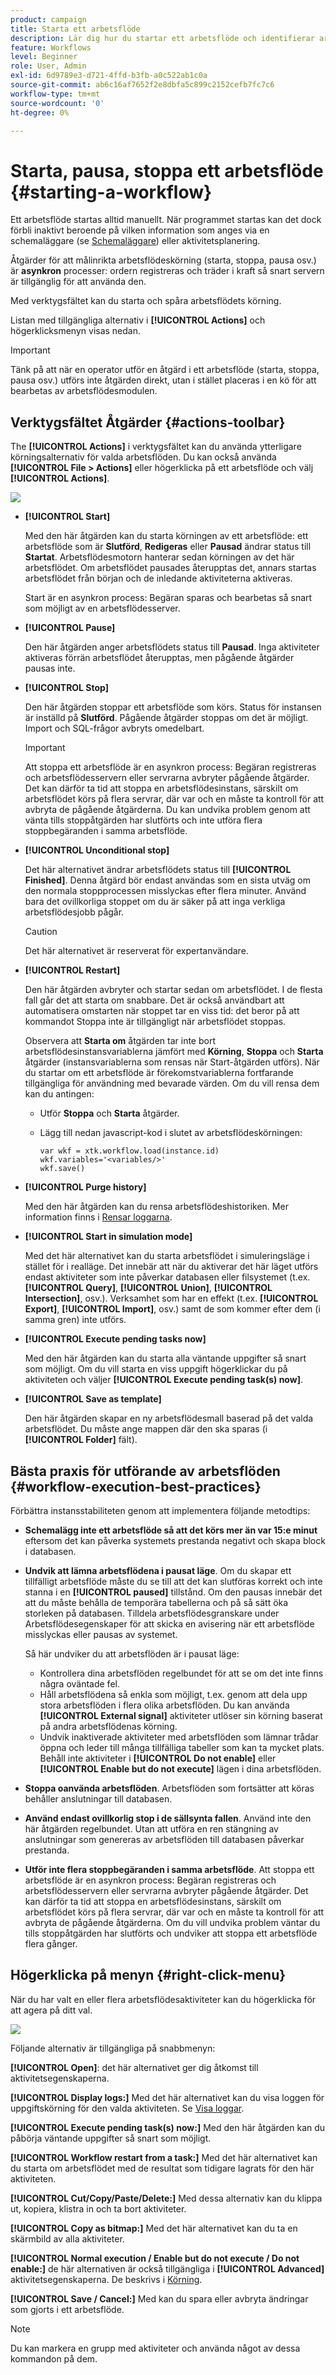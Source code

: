 ```yaml
---
product: campaign
title: Starta ett arbetsflöde
description: Lär dig hur du startar ett arbetsflöde och identifierar arbetsflöden, verktygsfältet och högerklicksmenyn
feature: Workflows
level: Beginner
role: User, Admin
exl-id: 6d9789e3-d721-4ffd-b3fb-a0c522ab1c0a
source-git-commit: ab6c16af7652f2e8dbfa5c899c2152cefb7fc7c6
workflow-type: tm+mt
source-wordcount: '0'
ht-degree: 0%

---
```


# Starta, pausa, stoppa ett arbetsflöde {#starting-a-workflow}

Ett arbetsflöde startas alltid manuellt. När programmet startas kan det dock förbli inaktivt beroende på vilken information som anges via en schemaläggare (se [Schemaläggare](scheduler.md)) eller aktivitetsplanering.

Åtgärder för att målinrikta arbetsflödeskörning (starta, stoppa, pausa osv.) är **asynkron** processer: ordern registreras och träder i kraft så snart servern är tillgänglig för att använda den.

Med verktygsfältet kan du starta och spåra arbetsflödets körning.

Listan med tillgängliga alternativ i **[!UICONTROL Actions]** och högerklicksmenyn visas nedan.

>[!IMPORTANT]
>
>Tänk på att när en operator utför en åtgärd i ett arbetsflöde (starta, stoppa, pausa osv.) utförs inte åtgärden direkt, utan i stället placeras i en kö för att bearbetas av arbetsflödesmodulen.

## Verktygsfältet Åtgärder {#actions-toolbar}

The **[!UICONTROL Actions]** i verktygsfältet kan du använda ytterligare körningsalternativ för valda arbetsflöden. Du kan också använda **[!UICONTROL File > Actions]** eller högerklicka på ett arbetsflöde och välj **[!UICONTROL Actions]**.

![](assets/purge_historique.png)

* **[!UICONTROL Start]**

  Med den här åtgärden kan du starta körningen av ett arbetsflöde: ett arbetsflöde som är **Slutförd**, **Redigeras** eller **Pausad** ändrar status till **Startat**. Arbetsflödesmotorn hanterar sedan körningen av det här arbetsflödet. Om arbetsflödet pausades återupptas det, annars startas arbetsflödet från början och de inledande aktiviteterna aktiveras.

  Start är en asynkron process: Begäran sparas och bearbetas så snart som möjligt av en arbetsflödesserver.

* **[!UICONTROL Pause]**

  Den här åtgärden anger arbetsflödets status till **Pausad**. Inga aktiviteter aktiveras förrän arbetsflödet återupptas, men pågående åtgärder pausas inte.

* **[!UICONTROL Stop]**

  Den här åtgärden stoppar ett arbetsflöde som körs. Status för instansen är inställd på **Slutförd**. Pågående åtgärder stoppas om det är möjligt. Import och SQL-frågor avbryts omedelbart.

  >[!IMPORTANT]
  >
  >Att stoppa ett arbetsflöde är en asynkron process: Begäran registreras och arbetsflödesservern eller servrarna avbryter pågående åtgärder. Det kan därför ta tid att stoppa en arbetsflödesinstans, särskilt om arbetsflödet körs på flera servrar, där var och en måste ta kontroll för att avbryta de pågående åtgärderna. Du kan undvika problem genom att vänta tills stoppåtgärden har slutförts och inte utföra flera stoppbegäranden i samma arbetsflöde.

* **[!UICONTROL Unconditional stop]**

  Det här alternativet ändrar arbetsflödets status till **[!UICONTROL Finished]**. Denna åtgärd bör endast användas som en sista utväg om den normala stoppprocessen misslyckas efter flera minuter. Använd bara det ovillkorliga stoppet om du är säker på att inga verkliga arbetsflödesjobb pågår.

  >[!CAUTION]
  >
  >Det här alternativet är reserverat för expertanvändare.

* **[!UICONTROL Restart]**

  Den här åtgärden avbryter och startar sedan om arbetsflödet. I de flesta fall går det att starta om snabbare. Det är också användbart att automatisera omstarten när stoppet tar en viss tid: det beror på att kommandot Stoppa inte är tillgängligt när arbetsflödet stoppas.

  Observera att **Starta om** åtgärden tar inte bort arbetsflödesinstansvariablerna jämfört med **Körning**, **Stoppa** och **Starta** åtgärder (instansvariablerna som rensas när Start-åtgärden utförs). När du startar om ett arbetsflöde är förekomstvariablerna fortfarande tillgängliga för användning med bevarade värden. Om du vill rensa dem kan du antingen:
   * Utför **Stoppa** och **Starta** åtgärder.
   * Lägg till nedan javascript-kod i slutet av arbetsflödeskörningen:

     ```
     var wkf = xtk.workflow.load(instance.id)
     wkf.variables='<variables/>'
     wkf.save()
     ```

* **[!UICONTROL Purge history]**

  Med den här åtgärden kan du rensa arbetsflödeshistoriken. Mer information finns i [Rensar loggarna](monitor-workflow-execution.md#purging-the-logs).

* **[!UICONTROL Start in simulation mode]**

  Med det här alternativet kan du starta arbetsflödet i simuleringsläge i stället för i realläge. Det innebär att när du aktiverar det här läget utförs endast aktiviteter som inte påverkar databasen eller filsystemet (t.ex. **[!UICONTROL Query]**, **[!UICONTROL Union]**, **[!UICONTROL Intersection]**, osv.). Verksamhet som har en effekt (t.ex. **[!UICONTROL Export]**, **[!UICONTROL Import]**, osv.) samt de som kommer efter dem (i samma gren) inte utförs.

* **[!UICONTROL Execute pending tasks now]**

  Med den här åtgärden kan du starta alla väntande uppgifter så snart som möjligt. Om du vill starta en viss uppgift högerklickar du på aktiviteten och väljer **[!UICONTROL Execute pending task(s) now]**.


* **[!UICONTROL Save as template]**

  Den här åtgärden skapar en ny arbetsflödesmall baserad på det valda arbetsflödet. Du måste ange mappen där den ska sparas (i **[!UICONTROL Folder]** fält).


## Bästa praxis för utförande av arbetsflöden {#workflow-execution-best-practices}

Förbättra instansstabiliteten genom att implementera följande metodtips:

* **Schemalägg inte ett arbetsflöde så att det körs mer än var 15:e minut** eftersom det kan påverka systemets prestanda negativt och skapa block i databasen.

* **Undvik att lämna arbetsflödena i pausat läge**. Om du skapar ett tillfälligt arbetsflöde måste du se till att det kan slutföras korrekt och inte stanna i en **[!UICONTROL paused]** tillstånd. Om den pausas innebär det att du måste behålla de temporära tabellerna och på så sätt öka storleken på databasen. Tilldela arbetsflödesgranskare under Arbetsflödesegenskaper för att skicka en avisering när ett arbetsflöde misslyckas eller pausas av systemet.

  Så här undviker du att arbetsflöden är i pausat läge:

   * Kontrollera dina arbetsflöden regelbundet för att se om det inte finns några oväntade fel.
   * Håll arbetsflödena så enkla som möjligt, t.ex. genom att dela upp stora arbetsflöden i flera olika arbetsflöden. Du kan använda **[!UICONTROL External signal]** aktiviteter utlöser sin körning baserat på andra arbetsflödenas körning.
   * Undvik inaktiverade aktiviteter med arbetsflöden som lämnar trådar öppna och leder till många tillfälliga tabeller som kan ta mycket plats. Behåll inte aktiviteter i **[!UICONTROL Do not enable]** eller **[!UICONTROL Enable but do not execute]** lägen i dina arbetsflöden.

* **Stoppa oanvända arbetsflöden**. Arbetsflöden som fortsätter att köras behåller anslutningar till databasen.

* **Använd endast ovillkorlig stop i de sällsynta fallen**. Använd inte den här åtgärden regelbundet. Utan att utföra en ren stängning av anslutningar som genereras av arbetsflöden till databasen påverkar prestanda.

* **Utför inte flera stoppbegäranden i samma arbetsflöde**. Att stoppa ett arbetsflöde är en asynkron process: Begäran registreras och arbetsflödesservern eller servrarna avbryter pågående åtgärder. Det kan därför ta tid att stoppa en arbetsflödesinstans, särskilt om arbetsflödet körs på flera servrar, där var och en måste ta kontroll för att avbryta de pågående åtgärderna. Om du vill undvika problem väntar du tills stoppåtgärden har slutförts och undviker att stoppa ett arbetsflöde flera gånger.

## Högerklicka på menyn {#right-click-menu}

När du har valt en eller flera arbetsflödesaktiviteter kan du högerklicka för att agera på ditt val.

![](assets/contextual_menu.png)

Följande alternativ är tillgängliga på snabbmenyn:

**[!UICONTROL Open]**: det här alternativet ger dig åtkomst till aktivitetsegenskaperna.

**[!UICONTROL Display logs:]** Med det här alternativet kan du visa loggen för uppgiftskörning för den valda aktiviteten. Se [Visa loggar](monitor-workflow-execution.md#displaying-logs).

**[!UICONTROL Execute pending task(s) now:]** Med den här åtgärden kan du påbörja väntande uppgifter så snart som möjligt.

**[!UICONTROL Workflow restart from a task:]** Med det här alternativet kan du starta om arbetsflödet med de resultat som tidigare lagrats för den här aktiviteten.

**[!UICONTROL Cut/Copy/Paste/Delete:]** Med dessa alternativ kan du klippa ut, kopiera, klistra in och ta bort aktiviteter.

**[!UICONTROL Copy as bitmap:]** Med det här alternativet kan du ta en skärmbild av alla aktiviteter.

**[!UICONTROL Normal execution / Enable but do not execute / Do not enable:]** de här alternativen är också tillgängliga i **[!UICONTROL Advanced]** aktivitetsegenskaperna. De beskrivs i [Körning](advanced-parameters.md#execution).

**[!UICONTROL Save / Cancel:]** Med kan du spara eller avbryta ändringar som gjorts i ett arbetsflöde.

>[!NOTE]
>
>Du kan markera en grupp med aktiviteter och använda något av dessa kommandon på dem.

